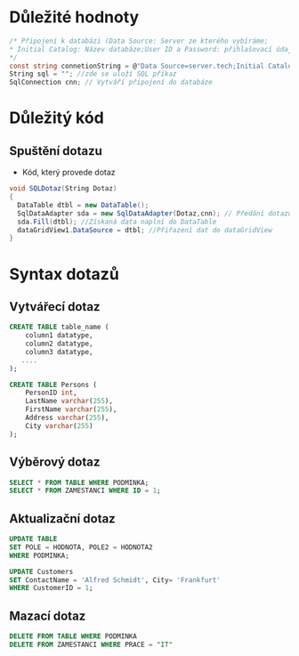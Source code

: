 # Důležité hodnoty
```C#
/* Připojení k databázi (Data Source: Server ze kterého vybíráme;
* Initial Catalog: Název databáze;User ID a Password: přihlašovací údaje k serveru
*/
const string connetionString = @"Data Source=server.tech;Initial Catalog=Databaze;User ID=User;Password=Password123";
String sql = ""; //zde se uloží SQL příkaz
SqlConnection cnn; // Vytváří připojení do databáze
```
# Důležitý kód
## Spuštění dotazu
- Kód, který provede dotaz

```C#
void SQLDotaz(String Dotaz)
{
  DataTable dtbl = new DataTable();
  SqlDataAdapter sda = new SqlDataAdapter(Dotaz,cnn); // Předání dotazu
  sda.Fill(dtbl); //Získaná data naplní do DataTable
  dataGridView1.DataSource = dtbl; //Přiřazení dat do dataGridView
}
```
# Syntax dotazů
## Vytvářecí dotaz
```SQL
CREATE TABLE table_name (
    column1 datatype,
    column2 datatype,
    column3 datatype,
   ....
);

CREATE TABLE Persons (
    PersonID int,
    LastName varchar(255),
    FirstName varchar(255),
    Address varchar(255),
    City varchar(255)
);
```
## Výběrový dotaz
```SQL
SELECT * FROM TABLE WHERE PODMINKA;
SELECT * FROM ZAMESTANCI WHERE ID = 1;
```
## Aktualizační dotaz
```SQL
UPDATE TABLE
SET POLE = HODNOTA, POLE2 = HODNOTA2
WHERE PODMINKA;

UPDATE Customers
SET ContactName = 'Alfred Schmidt', City= 'Frankfurt'
WHERE CustomerID = 1;
```
## Mazací dotaz
```SQL
DELETE FROM TABLE WHERE PODMINKA
DELETE FROM ZAMESTANCI WHERE PRACE = "IT"
```
